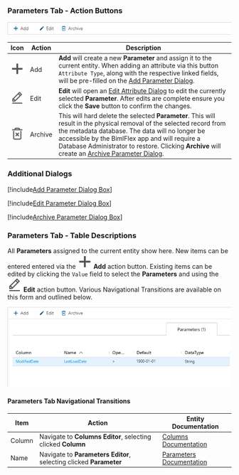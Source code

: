 ### Parameters Tab - Action Buttons

<img
    src="images/bimlflex-app-tab-parameters-actions.png"
    class="border-image"
    title="Parameters Tab - Action Buttons"
/>

|Icon|Action|Description|
|-|-|-|
|<div class="icon-col m-5" ><img src="images/svg-icons/add.svg" /></div>|<span class="nowrap-col m-5">Add</span>|**Add** will create a new **Parameter** and assign it to the current entity.  When adding an attribute via this button `Attribute Type`, along with the respective linked fields, will be pre-filled on the [Add Parameter Dialog](#Add-Parameter-Dialog-Box).|
|<div class="icon-col m-5" ><img src="images/svg-icons/edit.svg" /></div>|<span class="nowrap-col m-5">Edit</span>|**Edit** will open an [Edit Attribute Dialog](#Edit-Parameter-Dialog-Box) to edit the currently selected **Parameter**.  After edits are complete ensure you click the **Save** button to confirm the changes.|
|<div class="icon-col m-5" ><img src="images/svg-icons/archive-delete.svg" /></div>|<span class="nowrap-col m-5">Archive</span>|This will hard delete the selected **Parameter**.  This will result in the physical removal of the selected record from the metadata database.  The data will no longer be accessible by the BimlFlex app and will require a Database Administrator to restore. Clicking **Archive** will create an [Archive Parameter Dialog](#Archive-Parameter-Dialog-Box).|

### Additional Dialogs

[!include[Add Parameter Dialog Box](_dialog-add-parameter.md)]

[!include[Edit Parameter Dialog Box](_dialog-edit-parameter.md)]

[!include[Archive Parameter Dialog Box](_dialog-archive-parameter-list.md)]

### Parameters Tab - Table Descriptions

All **Parameters** assigned to the current entity show here.  New items can be entered entered via the <img class="icon-inline" src="images/svg-icons/add.svg" /> **Add** action button.  Existing items can be edited by clicking the `Value` field to select the **Parameters** and using the <img class="icon-inline" src="images/svg-icons/edit.svg" /> **Edit** action button.  Various Navigational Transitions are available on this form and outlined below.

<img
    src="images/bimlflex-app-tab-parameters-table.png"
    class="border-image"
    title="Parameters Tab - Table Descriptions"
/>

#### Parameters Tab Navigational Transitions

|Item|Action|Entity Documentation|
|-|-|-|
|Column|Navigate to **Columns Editor**, selecting clicked **Column**|[Columns Documentation](columns.md)
|Name|Navigate to **Parameters Editor**, selecting clicked **Parameter**|[Parameters Documentation](parameters.md)
